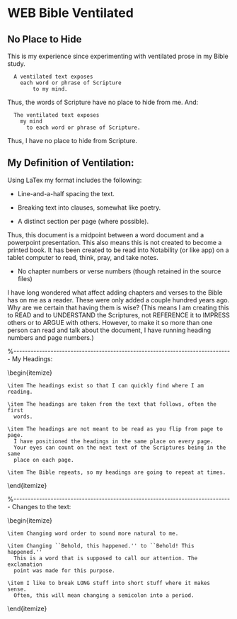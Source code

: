 # WEB Bible Ventilated

## No Place to Hide

This is my experience since experimenting with ventilated prose in my Bible study.

```
  A ventilated text exposes  
    each word or phrase of Scripture  
        to my mind.
```

Thus, the words of Scripture have no place to hide from me.
And:

```
  The ventilated text exposes  
    my mind  
      to each word or phrase of Scripture.
```

Thus, I have no place to hide from Scripture.

## My Definition of Ventilation:

Using LaTex my format includes the following:

- Line-and-a-half spacing the text.

- Breaking text into clauses, somewhat like poetry.

- A distinct section per page (where possible).

Thus, this document is a midpoint between a word document and a powerpoint
presentation.
This also means this is not created to become a printed book.
It has been created to be read into Notability (or like app) on a tablet
computer to read, think, pray, and take notes.

- No chapter numbers or verse numbers (though retained in the source files)

I have long wondered what affect adding chapters and verses to the Bible has
on me as a reader.
These were only added a couple hundred years ago.
Why are we certain that having them is wise?
(This means I am creating this to READ and to UNDERSTAND the Scriptures, not
REFERENCE it to IMPRESS others or to ARGUE with others.
However, to make it so more than one person can read and talk about the
document, I have running heading numbers and page numbers.)

  %-----------------------------------------------------------------------------
  My Headings:

  \begin{itemize}

    \item The headings exist so that I can quickly find where I am reading.

    \item The headings are taken from the text that follows, often the first
      words.

    \item The headings are not meant to be read as you flip from page to page.
      I have positioned the headings in the same place on every page.
      Your eyes can count on the next text of the Scriptures being in the same
      place on each page.

    \item The Bible repeats, so my headings are going to repeat at times.

  \end{itemize}

  %-----------------------------------------------------------------------------
  Changes to the text:

  \begin{itemize}

    \item Changing word order to sound more natural to me.

    \item Changing ``Behold, this happened.'' to ``Behold! This happened.''
      This is a word that is supposed to call our attention. The exclamation
      point was made for this purpose.

    \item I like to break LONG stuff into short stuff where it makes sense.
      Often, this will mean changing a semicolon into a period.

  \end{itemize}
